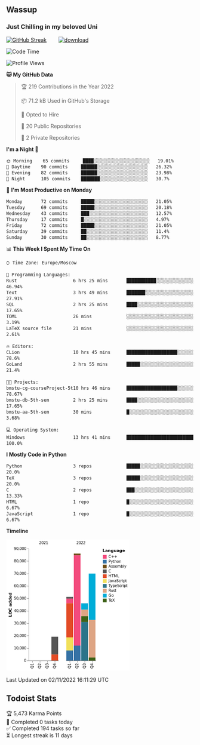 ## Wassup 
### Just Chilling in my beloved Uni 

<!--
-->

[![GitHub Streak](http://github-readme-streak-stats.herokuapp.com?user=archeoss&theme=shades-of-purple&hide_border=true&date_format=j%20M%5B%20Y%5D)](https://git.io/streak-stats)&nbsp;&nbsp;&nbsp;&nbsp;&nbsp;&nbsp;&nbsp;&nbsp;[![download](https://user-images.githubusercontent.com/68448737/147796309-d8b65b1d-4dde-40d9-b03a-2b42aaa6cd43.jpeg)
](http://bmstu.ru/)

<!--START_SECTION:waka-->
![Code Time](http://img.shields.io/badge/Code%20Time-654%20hrs%2051%20mins-blue)

![Profile Views](http://img.shields.io/badge/Profile%20Views-0-blue)

**🐱 My GitHub Data** 

> 🏆 219 Contributions in the Year 2022
 > 
> 📦 71.2 kB Used in GitHub's Storage 
 > 
> 💼 Opted to Hire
 > 
> 📜 20 Public Repositories 
 > 
> 🔑 2 Private Repositories  
 > 
**I'm a Night 🦉** 

```text
🌞 Morning    65 commits     ████░░░░░░░░░░░░░░░░░░░░░   19.01% 
🌆 Daytime    90 commits     ██████░░░░░░░░░░░░░░░░░░░   26.32% 
🌃 Evening    82 commits     ██████░░░░░░░░░░░░░░░░░░░   23.98% 
🌙 Night      105 commits    ███████░░░░░░░░░░░░░░░░░░   30.7%

```
📅 **I'm Most Productive on Monday** 

```text
Monday       72 commits     █████░░░░░░░░░░░░░░░░░░░░   21.05% 
Tuesday      69 commits     █████░░░░░░░░░░░░░░░░░░░░   20.18% 
Wednesday    43 commits     ███░░░░░░░░░░░░░░░░░░░░░░   12.57% 
Thursday     17 commits     █░░░░░░░░░░░░░░░░░░░░░░░░   4.97% 
Friday       72 commits     █████░░░░░░░░░░░░░░░░░░░░   21.05% 
Saturday     39 commits     ██░░░░░░░░░░░░░░░░░░░░░░░   11.4% 
Sunday       30 commits     ██░░░░░░░░░░░░░░░░░░░░░░░   8.77%

```


📊 **This Week I Spent My Time On** 

```text
⌚︎ Time Zone: Europe/Moscow

💬 Programming Languages: 
Rust                     6 hrs 25 mins       ███████████░░░░░░░░░░░░░░   46.94% 
Text                     3 hrs 49 mins       ███████░░░░░░░░░░░░░░░░░░   27.91% 
SQL                      2 hrs 25 mins       ████░░░░░░░░░░░░░░░░░░░░░   17.65% 
TOML                     26 mins             ░░░░░░░░░░░░░░░░░░░░░░░░░   3.19% 
LaTeX source file        21 mins             ░░░░░░░░░░░░░░░░░░░░░░░░░   2.61%

🔥 Editors: 
CLion                    10 hrs 45 mins      ███████████████████░░░░░░   78.6% 
GoLand                   2 hrs 55 mins       █████░░░░░░░░░░░░░░░░░░░░   21.4%

🐱‍💻 Projects: 
bmstu-cg-courseProject-5t10 hrs 46 mins      ███████████████████░░░░░░   78.67% 
bmstu-db-5th-sem         2 hrs 25 mins       ████░░░░░░░░░░░░░░░░░░░░░   17.65% 
bmstu-aa-5th-sem         30 mins             █░░░░░░░░░░░░░░░░░░░░░░░░   3.68%

💻 Operating System: 
Windows                  13 hrs 41 mins      █████████████████████████   100.0%

```

**I Mostly Code in Python** 

```text
Python                   3 repos             █████░░░░░░░░░░░░░░░░░░░░   20.0% 
TeX                      3 repos             █████░░░░░░░░░░░░░░░░░░░░   20.0% 
C                        2 repos             ███░░░░░░░░░░░░░░░░░░░░░░   13.33% 
HTML                     1 repo              █░░░░░░░░░░░░░░░░░░░░░░░░   6.67% 
JavaScript               1 repo              █░░░░░░░░░░░░░░░░░░░░░░░░   6.67%

```


**Timeline**

![Chart not found](https://raw.githubusercontent.com/archeoss/archeoss/master/charts/bar_graph.png) 


 Last Updated on 02/11/2022 16:11:29 UTC
<!--END_SECTION:waka-->

## Todoist Stats

<!-- TODO-IST:START -->
🏆  5,473 Karma Points           
🌸  Completed 0 tasks today           
✅  Completed 194 tasks so far           
⏳  Longest streak is 11 days
<!-- TODO-IST:END -->
